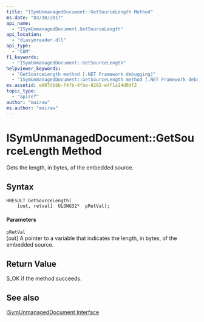 ```yaml
---
title: "ISymUnmanagedDocument::GetSourceLength Method"
ms.date: "03/30/2017"
api_name: 
  - "ISymUnmanagedDocument.GetSourceLength"
api_location: 
  - "diasymreader.dll"
api_type: 
  - "COM"
f1_keywords: 
  - "ISymUnmanagedDocument::GetSourceLength"
helpviewer_keywords: 
  - "GetSourceLength method [.NET Framework debugging]"
  - "ISymUnmanagedDocument::GetSourceLength method [.NET Framework debugging]"
ms.assetid: e087dbbb-f4fb-4fbe-8292-e4f1a14d0df2
topic_type: 
  - "apiref"
author: "mairaw"
ms.author: "mairaw"
---
```

# ISymUnmanagedDocument::GetSourceLength Method
Gets the length, in bytes, of the embedded source.  
  
## Syntax  
  
```  
HRESULT GetSourceLength(  
    [out, retval]  ULONG32*  pRetVal);  
```  
  
#### Parameters  
 `pRetVal`  
 [out] A pointer to a variable that indicates the length, in bytes, of the embedded source.  
  
## Return Value  
 S_OK if the method succeeds.  
  
## See also
 [ISymUnmanagedDocument Interface](../../../../docs/framework/unmanaged-api/diagnostics/isymunmanageddocument-interface.md)
